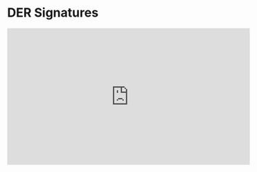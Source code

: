 # DER Signatures

<iframe width="560" height="315" src="https://www.youtube-nocookie.com/embed/0CUSY_dccM4?rel=0" frameborder="0" allow="autoplay; encrypted-media" allowfullscreen></iframe>
